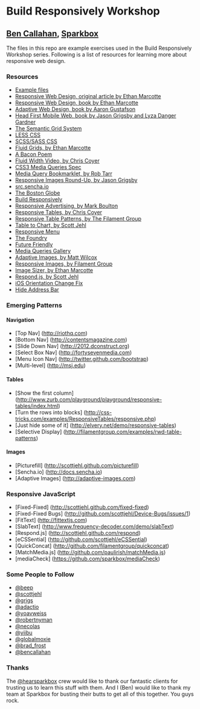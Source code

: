 # Build Responsively Workshop
## [Ben Callahan](http://twitter.com/bencallahan), [Sparkbox](http://seesparkbox.com)

The files in this repo are example exercises used in the Build Responsively Workshop series. Following is a list of resources for learning more about responsive web design.

### Resources
* [Example files](https://github.com/sparkbox/Build-Responsively-Workshop)
* [Responsive Web Design, original article by Ethan Marcotte](http://www.alistapart.com/articles/responsive-web-design/)
* [Responsive Web Design, book by Ethan Marcotte](http://www.abookapart.com/products/responsive-web-design)
* [Adaptive Web Design, book by Aaron Gustafson](http://easy-readers.net/books/adaptive-web-design/)
* [Head First Mobile Web, book by Jason Grigsby and Lyza Danger Gardner](http://www.amazon.com/Head-First-Mobile-Brain-Friendly-Guides/dp/1449302661)
* [The Semantic Grid System](http://semantic.gs/)
* [LESS CSS](http://lesscss.org/)
* [SCSS/SASS CSS](sass-lang.com)
* [Fluid Grids, by Ethan Marcotte](http://www.alistapart.com/articles/fluidgrids/)
* [A Bacon Poem](http://ligzpoems.blogspot.com/2007/12/bacon-poem.html)
* [Fluid Width Video, by Chris Coyer](http://www.netmagazine.com/tutorials/create-fluid-width-videos)
* [CSS3 Media Queries Spec](http://www.w3.org/TR/css3-mediaqueries/)
* [Media Query Bookmarklet, by Rob Tarr](https://github.com/sparkbox/mediaQueryBookmarklet)
* [Responsive Images Round-Up, by Jason Grigsby](http://www.cloudfour.com/responsive-imgs/)
* [src.sencha.io](http://www.sencha.com/learn/how-to-use-src-sencha-io/)
* [The Boston Globe](http://www.bostonglobe.com)
* [Build Responsively](http://buildresponsively.com)
* [Responsive Advertising, by Mark Boulton](http://www.markboulton.co.uk/journal/comments/responsive-advertising)
* [Responsive Tables, by Chris Coyer](http://css-tricks.com/examples/ResponsiveTables/responsive.php)
* [Responsive Table Patterns, by The Filament Group](http://filamentgroup.com/examples/rwd-table-patterns/)
* [Table to Chart, by Scott Jehl](http://jsbin.com/emexa4)
* [Responsive Menu](https://github.com/mattkersley/Responsive-Menu)
* [The Foundry](http://seesparkbox.com/foundry)
* [Future Friendly](http://futurefriend.ly)
* [Media Queries Gallery](http://mediaqueri.es)
* [Adaptive Images, by Matt Wilcox](http://adaptive-images.com/)
* [Responsive Images, by Filament Group](https://github.com/filamentgroup/Responsive-Images)
* [Image Sizer, by Ethan Marcotte](http://unstoppablerobotninja.com/demos/resize/imgSizer.js)
* [Respond.js, by Scott Jehl](https://github.com/scottjehl/Respond)
* [iOS Orientation Change Fix](https://github.com/scottjehl/iOS-Orientationchange-Fix)
* [Hide Address Bar](https://github.com/scottjehl/Hide-Address-Bar)

### Emerging Patterns

#### Navigation
* [Top Nav] (http://riothq.com)
* [Bottom Nav] (http://contentsmagazine.com)
* [Slide Down Nav] (http://2012.dconstruct.org)
* [Select Box Nav] (http://fortysevenmedia.com)
* [Menu Icon Nav] (http://twitter.github.com/bootstrap)
* [Multi-level] (http://msj.edu)

#### Tables
* [Show the first column] (http://www.zurb.com/playground/playground/responsive-tables/index.html)
* [Turn the rows into blocks] (http://css-tricks.com/examples/ResponsiveTables/responsive.php)
* [Just hide some of it] (http://elvery.net/demo/responsive-tables)
* [Selective Display] (http://filamentgroup.com/examples/rwd-table-patterns)

#### Images
* [Picturefill] (http://scottjehl.github.com/picturefill)
* [Sencha.io] (http://docs.sencha.io)
* [Adaptive Images] (http://adaptive-images.com)

### Responsive JavaScript
* [Fixed-Fixed] (http://scottjehl.github.com/fixed-fixed)
* [Fixed-Fixed Bugs] (http://github.com/scottjehl/Device-Bugs/issues/1)
* [FitText] (http://fittextjs.com)
* [SlabText] (http://www.frequency-decoder.com/demo/slabText)
* [Respond.js] (http://scottjehl.github.com/respond)
* [eCSSential] (http://github.com/scottjehl/eCSSential)
* [QuickConcat] (http://github.com/filamentgroup/quickconcat)
* [MatchMedia.js] (http://github.com/paulirish/matchMedia.js)
* [mediaCheck] (https://github.com/sparkbox/mediaCheck)

### Some People to Follow
* [@beep](http://twitter.com/beep)
* [@scottjehl](http://twitter.com/scottjehl)
* [@grigs](http://twitter.com/grigs)
* [@adactio](http://twitter.com/adactio)
* [@yoavweiss](http://twitter.com/yoavweiss)
* [@robertnyman](http://twitter.com/robertnyman)
* [@necolas](http://twitter.com/necolas)
* [@yiibu](http://twitter.com/yiibu)
* [@globalmoxie](http://twitter.com/globalmoxie)
* [@brad_frost](http://twitter.com/brad_frost)
* [@bencallahan](http://twitter.com/bencallahan)

### Thanks
The [@hearsparkbox](http://twitter.com/hearsparkbox) crew would like to thank our fantastic clients for trusting us to learn this stuff with them. And I (Ben) would like to thank my team at Sparkbox for busting their butts to get all of this together. You guys rock.